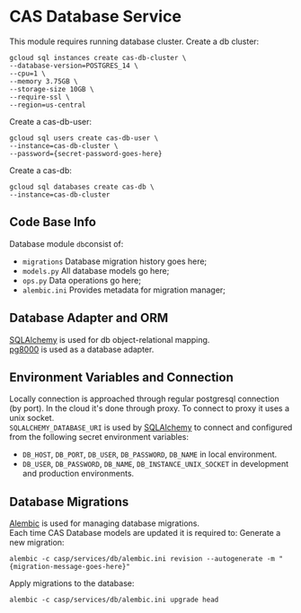 # CAS Database Service
This module requires running database cluster.
Create a db cluster:
```
gcloud sql instances create cas-db-cluster \
--database-version=POSTGRES_14 \
--cpu=1 \
--memory 3.75GB \
--storage-size 10GB \
--require-ssl \
--region=us-central
```
Create a cas-db-user:
```
gcloud sql users create cas-db-user \
--instance=cas-db-cluster \
--password={secret-password-goes-here}
```
Create a cas-db:
```
gcloud sql databases create cas-db \
--instance=cas-db-cluster
```
## Code Base Info

Database module `db`consist of:
- `migrations` Database migration history goes here;
- `models.py` All database models go here;
- `ops.py` Data operations go here;
- `alembic.ini` Provides metadata for migration manager;

## Database Adapter and ORM
[SQLAlchemy](https://www.sqlalchemy.org/) is used for db object-relational mapping. \
[pg8000](https://pypi.org/project/pg8000/) is used as a database adapter. 
## Environment Variables and Connection
Locally connection is approached through regular postgresql connection (by port). In the cloud it's done through proxy. To connect to proxy it uses a unix socket. \
`SQLALCHEMY_DATABASE_URI`  is used by [SQLAlchemy](https://www.sqlalchemy.org/) to connect and configured from the following secret environment variables:
* `DB_HOST`, `DB_PORT`, `DB_USER`, `DB_PASSWORD`, `DB_NAME` in local environment.
* `DB_USER`, `DB_PASSWORD`, `DB_NAME`, `DB_INSTANCE_UNIX_SOCKET` in development and production environments. 
## Database Migrations
[Alembic](https://alembic.sqlalchemy.org/en/latest/) is used for managing database migrations. \
Each time CAS Database models are updated it is required to:
Generate a new migration: 
```
alembic -c casp/services/db/alembic.ini revision --autogenerate -m "{migration-message-goes-here}"
```
Apply migrations to the database:
```
alembic -c casp/services/db/alembic.ini upgrade head 
```
